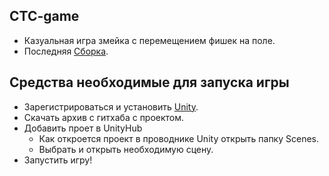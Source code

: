 ## CTC-game
- Казуальная игра змейка с перемещением фишек на поле.
- Последняя [Сборка](https://github.com/YannGotti/CTC-game/releases/tag/v1.0.0).

## Средства необходимые для запуска игры

- Зарегистрироваться и установить [Unity](https://unity.com/ru/download).
- Скачать архив с гитхаба с проектом.
- Добавить проет в UnityHub
    - Как откроется проект в проводнике Unity открыть папку Scenes.
    - Выбрать и открыть необходимую сцену.
- Запустить игру!
